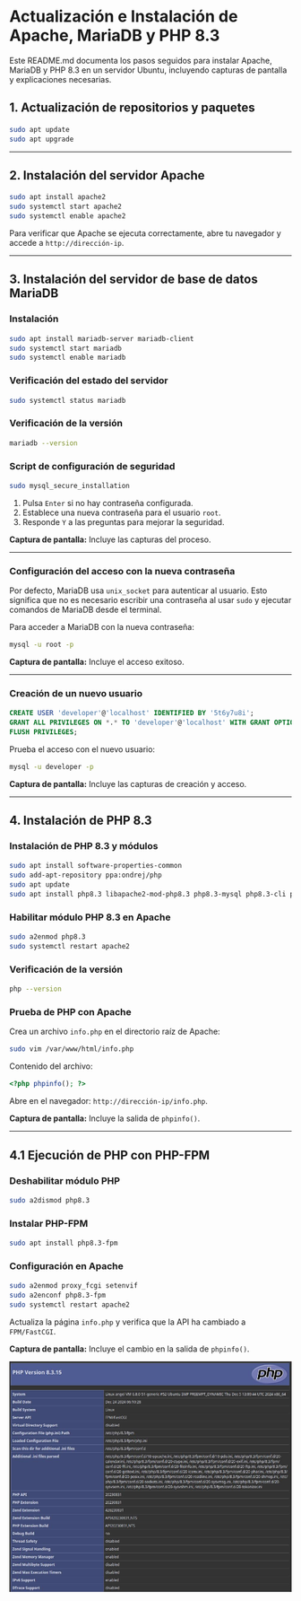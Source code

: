 # Actualización e Instalación de Apache, MariaDB y PHP 8.3

Este README.md documenta los pasos seguidos para instalar Apache, MariaDB y PHP 8.3 en un servidor Ubuntu, incluyendo capturas de pantalla y explicaciones necesarias.

## 1. Actualización de repositorios y paquetes

```bash
sudo apt update
sudo apt upgrade
```

---

## 2. Instalación del servidor Apache

```bash
sudo apt install apache2
sudo systemctl start apache2
sudo systemctl enable apache2
```

Para verificar que Apache se ejecuta correctamente, abre tu navegador y accede a `http://dirección-ip`.

---

## 3. Instalación del servidor de base de datos MariaDB

### Instalación
```bash
sudo apt install mariadb-server mariadb-client
sudo systemctl start mariadb
sudo systemctl enable mariadb
```

### Verificación del estado del servidor
```bash
sudo systemctl status mariadb
```

### Verificación de la versión
```bash
mariadb --version
```

### Script de configuración de seguridad
```bash
sudo mysql_secure_installation
```

1. Pulsa `Enter` si no hay contraseña configurada.
2. Establece una nueva contraseña para el usuario `root`.
3. Responde `Y` a las preguntas para mejorar la seguridad.

**Captura de pantalla:** Incluye las capturas del proceso.

---

### Configuración del acceso con la nueva contraseña

Por defecto, MariaDB usa `unix_socket` para autenticar al usuario. Esto significa que no es necesario escribir una contraseña al usar `sudo` y ejecutar comandos de MariaDB desde el terminal.

Para acceder a MariaDB con la nueva contraseña:

```bash
mysql -u root -p
```

**Captura de pantalla:** Incluye el acceso exitoso.

---

### Creación de un nuevo usuario

```sql
CREATE USER 'developer'@'localhost' IDENTIFIED BY '5t6y7u8i';
GRANT ALL PRIVILEGES ON *.* TO 'developer'@'localhost' WITH GRANT OPTION;
FLUSH PRIVILEGES;
```

Prueba el acceso con el nuevo usuario:
```bash
mysql -u developer -p
```

**Captura de pantalla:** Incluye las capturas de creación y acceso.

---

## 4. Instalación de PHP 8.3

### Instalación de PHP 8.3 y módulos
```bash
sudo apt install software-properties-common
sudo add-apt-repository ppa:ondrej/php
sudo apt update
sudo apt install php8.3 libapache2-mod-php8.3 php8.3-mysql php8.3-cli php8.3-common php8.3-json php8.3-opcache php8.3-readline
```

### Habilitar módulo PHP 8.3 en Apache
```bash
sudo a2enmod php8.3
sudo systemctl restart apache2
```

### Verificación de la versión
```bash
php --version
```

### Prueba de PHP con Apache
Crea un archivo `info.php` en el directorio raíz de Apache:
```bash
sudo vim /var/www/html/info.php
```

Contenido del archivo:
```php
<?php phpinfo(); ?>
```

Abre en el navegador: `http://dirección-ip/info.php`.

**Captura de pantalla:** Incluye la salida de `phpinfo()`.

---

## 4.1 Ejecución de PHP con PHP-FPM

### Deshabilitar módulo PHP
```bash
sudo a2dismod php8.3
```

### Instalar PHP-FPM
```bash
sudo apt install php8.3-fpm
```

### Configuración en Apache
```bash
sudo a2enmod proxy_fcgi setenvif
sudo a2enconf php8.3-fpm
sudo systemctl restart apache2
```

Actualiza la página `info.php` y verifica que la API ha cambiado a `FPM/FastCGI`.

**Captura de pantalla:** Incluye el cambio en la salida de `phpinfo()`.

![captura](./captura.jpg)
